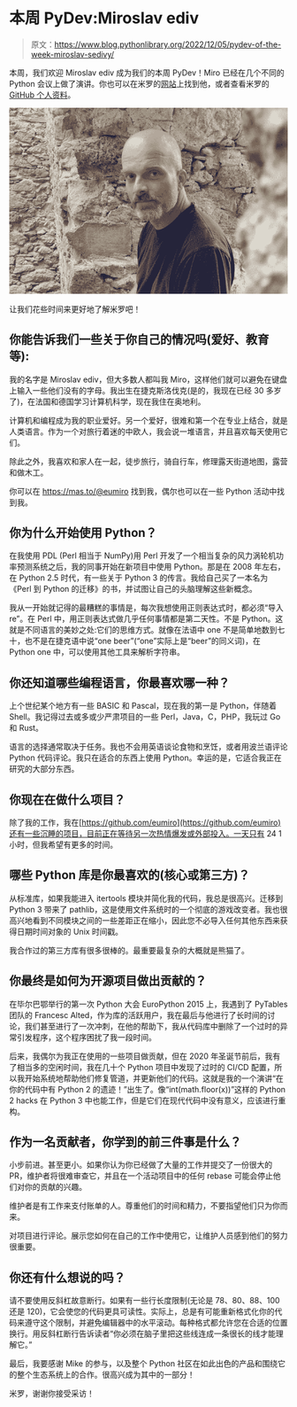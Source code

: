 # 本周 PyDev:Miroslav ediv

> 原文：<https://www.blog.pythonlibrary.org/2022/12/05/pydev-of-the-week-miroslav-sedivy/>

本周，我们欢迎 Miroslav ediv 成为我们的本周 PyDev！Miro 已经在几个不同的 Python 会议上做了演讲。你也可以在米罗的[网站](https://eumiro.github.io/)上找到他，或者查看米罗的 [GitHub 个人资料](https://github.com/eumiro)。

![Miroslav Šedivý](img/69248364d526e75a5704b209c6f11588.png)

让我们花些时间来更好地了解米罗吧！

## 你能告诉我们一些关于你自己的情况吗(爱好、教育等):

我的名字是 Miroslav ediv，但大多数人都叫我 Miro，这样他们就可以避免在键盘上输入一些他们没有的字母。我出生在捷克斯洛伐克(是的，我现在已经 30 多岁了)，在法国和德国学习计算机科学，现在我住在奥地利。

计算机和编程成为我的职业爱好。另一个爱好，很难和第一个在专业上结合，就是人类语言。作为一个对旅行着迷的中欧人，我会说一堆语言，并且喜欢每天使用它们。

除此之外，我喜欢和家人在一起，徒步旅行，骑自行车，修理露天街道地图，露营和做木工。

你可以在 https://mas.to/@eumiro 找到我，偶尔也可以在一些 Python 活动中找到我。

## 你为什么开始使用 Python？

在我使用 PDL (Perl 相当于 NumPy)用 Perl 开发了一个相当复杂的风力涡轮机功率预测系统之后，我的同事开始在新项目中使用 Python。那是在 2008 年左右，在 Python 2.5 时代，有一些关于 Python 3 的传言。我给自己买了一本名为《Perl 到 Python 的迁移》的书，并试图让自己的头脑理解这些新概念。

我从一开始就记得的最糟糕的事情是，每次我想使用正则表达式时，都必须“导入 re”。在 Perl 中，用正则表达式做几乎任何事情都是第二天性。不是 Python。这就是不同语言的美妙之处:它们的思维方式。就像在法语中 one 不是简单地数到七十，也不是在捷克语中说“one beer”(“one”实际上是“beer”的同义词)，在 Python one 中，可以使用其他工具来解析字符串。

## 你还知道哪些编程语言，你最喜欢哪一种？

上个世纪某个地方有一些 BASIC 和 Pascal，现在我的第一是 Python，伴随着 Shell。我记得过去或多或少严肃项目的一些 Perl，Java，C，PHP，我玩过 Go 和 Rust。

语言的选择通常取决于任务。我也不会用英语谈论食物和烹饪，或者用波兰语评论 Python 代码评论。我只在适合的东西上使用 Python。幸运的是，它适合我正在研究的大部分东西。

## 你现在在做什么项目？

除了我的工作，我在[https://github.com/eumiro](https://github.com/eumiro)还有一些沉睡的项目，目前正在等待另一次热情爆发或外部投入。一天只有 24 1 小时，但我希望有更多的时间。

## 哪些 Python 库是你最喜欢的(核心或第三方)？

从标准库，如果我能进入 itertools 模块并简化我的代码，我总是很高兴。迁移到 Python 3 带来了 pathlib，这是使用文件系统时的一个彻底的游戏改变者。我也很高兴地看到不同模块之间的一些差距正在缩小，因此您不必导入任何其他东西来获得日期时间对象的 Unix 时间戳。

我合作过的第三方库有很多很棒的。最重要最复杂的大概就是熊猫了。

## 你最终是如何为开源项目做出贡献的？

在毕尔巴鄂举行的第一次 Python 大会 EuroPython 2015 上，我遇到了 PyTables 团队的 Francesc Alted，作为库的活跃用户，我在最后与他进行了长时间的讨论，我们甚至进行了一次冲刺，在他的帮助下，我从代码库中删除了一个过时的异常引发程序，这个程序困扰了我一段时间。

后来，我偶尔为我正在使用的一些项目做贡献，但在 2020 年圣诞节前后，我有了相当多的空闲时间，我在几十个 Python 项目中发现了过时的 CI/CD 配置，所以我开始系统地帮助他们修复管道，并更新他们的代码。这就是我的一个演讲“在你的代码中有 Python 2 的遗迹！”出生了。像“int(math.floor(x))”这样的 Python 2 hacks 在 Python 3 中也能工作，但是它们在现代代码中没有意义，应该进行重构。

## 作为一名贡献者，你学到的前三件事是什么？

小步前进。甚至更小。如果你认为你已经做了大量的工作并提交了一份很大的 PR，维护者将很难审查它，并且在一个活动项目中的任何 rebase 可能会停止他们对你的贡献的兴趣。

维护者是有工作来支付账单的人。尊重他们的时间和精力，不要指望他们只为你而来。

对项目进行评论。展示您如何在自己的工作中使用它，让维护人员感到他们的努力很重要。

## 你还有什么想说的吗？

请不要使用反斜杠故意断行。如果有一些行长度限制(无论是 78、80、88、100 还是 120)，它会使您的代码更具可读性。实际上，总是有可能重新格式化你的代码来遵守这个限制，并避免编辑器中的水平滚动。每种格式都允许您在合适的位置换行。用反斜杠断行告诉读者“你必须在脑子里把这些线连成一条很长的线才能理解它。”

最后，我要感谢 Mike 的参与，以及整个 Python 社区在如此出色的产品和围绕它的整个生态系统上的合作。很高兴成为其中的一部分！

米罗，谢谢你接受采访！